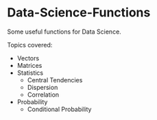 # Data-Science-Functions
Some useful functions for Data Science.

Topics covered:
* Vectors
* Matrices
* Statistics
  * Central Tendencies
  * Dispersion
  * Correlation
* Probability
  * Conditional Probability


